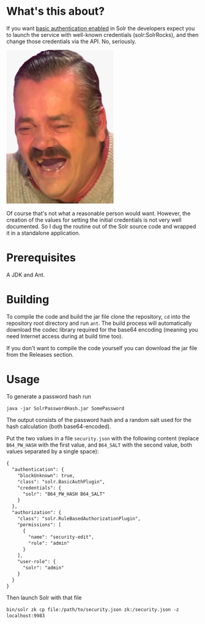 What's this about?
==================
If you want [basic authentication enabled][1] in Solr the developers expect you
to launch the service with well-known credentials (solr:SolrRocks), and then
change those credentials via the API. No, seriously.

![HAHAHAHAHAHAHAHAHAHAHAHAHAHAHAHAHAHAHA!][2]

Of course that's not what a reasonable person would want. However, the creation
of the values for setting the initial credentials is not very well documented.
So I dug the routine out of the Solr source code and wrapped it in a standalone
application.

Prerequisites
=============
A JDK and Ant.

Building
========
To compile the code and build the jar file clone the repository, `cd` into the
repository root directory and run `ant`. The build process will automatically
download the codec library required for the base64 encoding (meaning you need
Internet access during at build time too).

If you don't want to compile the code yourself you can download the jar file
from the Releases section.

Usage
=====
To generate a password hash run

    java -jar SolrPasswordHash.jar SomePassword

The output consists of the password hash and a random salt used for the hash
calculation (both base64-encoded).

Put the two values in a file `security.json` with the following content (replace
`B64_PW_HASH` with the first value, and `B64_SALT` with the second value, both
values separated by a single space):

    {
      "authentication": {
        "blockUnknown": true,
        "class": "solr.BasicAuthPlugin",
        "credentials": {
          "solr": "B64_PW_HASH B64_SALT"
        }
      },
      "authorization": {
        "class": "solr.RuleBasedAuthorizationPlugin",
        "permissions": [
          {
            "name": "security-edit",
            "role": "admin"
          }
        ],
        "user-role": {
          "solr": "admin"
        }
      }
    }

Then launch Solr with that file

    bin/solr zk cp file:/path/to/security.json zk:/security.json -z localhost:9983

[1]: https://lucene.apache.org/solr/guide/basic-authentication-plugin.html
[2]: /img/el-risitas.png
